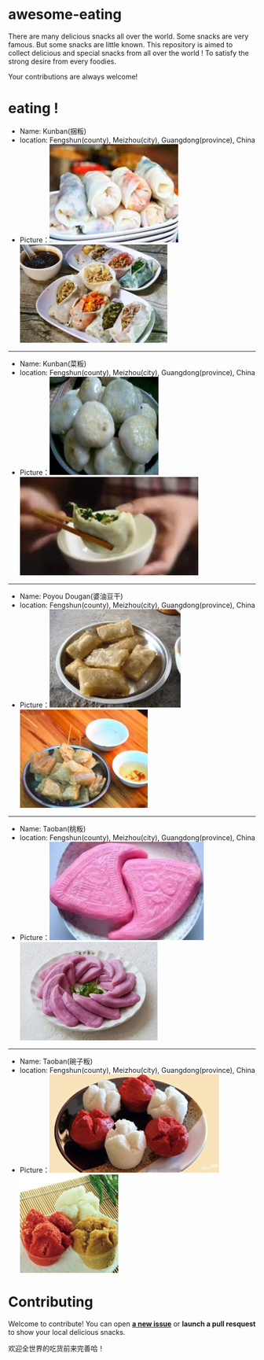 # awesome-eating
There are many delicious snacks all over the world. Some snacks are very famous. But some snacks are little known. This repository is aimed to collect delicious and special snacks from all over the world ! To satisfy the strong desire from every foodies.

Your contributions are always welcome!

# eating !
- Name: Kunban(捆粄)
- location: Fengshun(county), Meizhou(city), Guangdong(province), China
- Picture：<img src="imgs/kunban2.jpg" height="200"><img src="imgs/kunban3.jpg" height="200">

---
- Name: Kunban(菜粄)
- location: Fengshun(county), Meizhou(city), Guangdong(province), China
- Picture：<img src="imgs/caiban.jpg" height="200"><img src="imgs/caiban2.jpg" height="200">
  
---
- Name: Poyou Dougan(婆油豆干)
- location: Fengshun(county), Meizhou(city), Guangdong(province), China
- Picture：<img src="imgs/poyou-dougan.jpg" height="200"><img src="imgs/poyou-dougan2.jpg" height="200">

---
- Name: Taoban(桃粄)
- location: Fengshun(county), Meizhou(city), Guangdong(province), China
- Picture：<img src="imgs/taoban.jpg" height="200"><img src="imgs/taoban2.jpg" height="200">

---
- Name: Taoban(碗子粄)
- location: Fengshun(county), Meizhou(city), Guangdong(province), China
- Picture：<img src="imgs/wanziban.jpg" height="200"><img src="imgs/wanziban2.jpg" height="200">

# Contributing
Welcome to contribute! You can open [**a new issue**](https://github.com/jockerxlj/awesome-eating/issues/new) or **launch a pull resquest** to show your local delicious snacks.

欢迎全世界的吃货前来完善哈！
